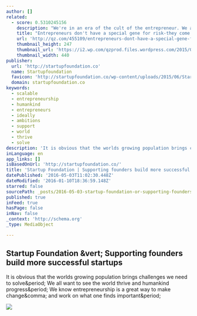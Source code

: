 ```yaml
---
author: []
related:
  - score: 0.5310245156
    description: "We're in an era of the cult of the entrepreneur. We analyze the Tory Burches and Evan Spiegels of the world looking for a magic formula or set of personality traits that lead to success. Entrepreneurship is on the rise, and more students coming out of business schools are choosing startup life over Wall Street."
    title: "Entrepreneurs don't have a special gene for risk-they come from families with money"
    url: 'http://qz.com/455109/entrepreneurs-dont-have-a-special-gene-for-risk-they-come-from-families-with-money/'
    thumbnail_height: 247
    thumbnail_url: 'https://i2.wp.com/qzprod.files.wordpress.com/2015/07/tory-burch.jpg?fit=440%2C330&quality=80&strip=all'
    thumbnail_width: 440
publisher:
  url: 'http://startupfoundation.co'
  name: Startupfoundation
  favicon: 'http://startupfoundation.co/wp-content/uploads/2015/06/Startup-Foundation-logo-copy.png'
  domain: startupfoundation.co
keywords:
  - scalable
  - entrepreneurship
  - humankind
  - entrepreneurs
  - ideally
  - ambitions
  - support
  - world
  - thrive
  - solve
description: 'It is obvious that the worlds growing population brings challenges we need to solve. We all want to see the world thrive and humankind progress. We know entrepreneurship is a great way to make change, and work on what one finds important.'
inLanguage: en
app_links: []
isBasedOnUrl: 'http://startupfoundation.co/'
title: 'Startup Foundation | Supporting founders build more successful startups'
datePublished: '2016-05-03T11:02:30.448Z'
dateModified: '2016-01-10T18:36:59.148Z'
starred: false
sourcePath: _posts/2016-05-03-startup-foundation-or-supporting-founders-build-more-successf.md
published: true
inFeed: true
hasPage: false
inNav: false
_context: 'http://schema.org'
_type: MediaObject

---
```

<article style=""><h1>Startup Foundation &amp;vert; Supporting founders build more successful startups</h1><p>It is obvious that the worlds growing population brings challenges we need to solve&amp;period; We all want to see the world thrive and humankind progress&amp;period; We know entrepreneurship is a great way to make change&amp;comma; and work on what one finds important&amp;period;</p><img src="http://startupfoundation.co/wp-content/uploads/2015/06/Startup-Foundation-logo-copy.png" /></article>